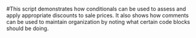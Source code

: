 #This script demonstrates how conditionals can be used to assess and apply appropriate discounts to sale prices. It also shows how comments can be used to maintain organization by noting what certain code blocks should be doing.
